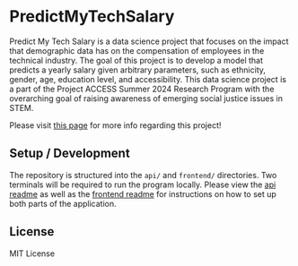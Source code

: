 # PredictMyTechSalary

Predict My Tech Salary is a data science project that focuses on the impact that demographic data 
has on the compensation of employees in the technical industry. The goal of this project is to develop 
a model that predicts a yearly salary given arbitrary parameters, such as ethnicity, gender, age, education 
level, and accessibility. This data science project is a part of the Project ACCESS Summer 2024 Research 
Program with the overarching goal of raising awareness of emerging social justice issues in STEM.

Please visit [this page](https://predictmytechsalary.vercel.app/about) for more info regarding this project!

## Setup / Development

The repository is structured into the `api/` and `frontend/` directories. Two terminals will be required to 
run the program locally. Please view the [api readme](api/README.md) as well as the [frontend readme](frontend/README.md) 
for instructions on how to set up both parts of the application.

## License

MIT License
